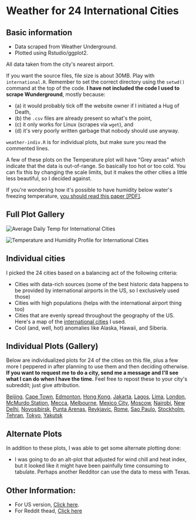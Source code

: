 # Weather for 24 International Cities

## Basic information

* Data scraped from Weather Underground.
* Plotted using Rstudio/ggplot2.

All data taken from the city's nearest airport.

If you want the source files, file size is about 30MB. Play with `international.R`. Remember to set the correct directory using the `setwd()` command at the top of the code. **I have not included the code I used to scrape Wunderground**, mostly because:

* (a) it would probably tick off the website owner if I initiated a Hug of Death,
* (b) the `.csv` files are already present so what's the point, 
* (c) it only works for Linux (scrapes via `wget`), and 
* (d) it's very poorly written garbage that nobody should use anyway.

`weather-indiv.R` is for individual plots, but make sure you read the commented lines.

A few of these plots on the Temperature plot will have "Grey areas" which indicate that the data is out-of-range. So basically too hot or too cold. You can fix this by changing the scale limits, but it makes the other cities a little less beautiful, so I decided against.

If you're wondering how it's possible to have humidity below water's freezing temperature, [you should read this paper \[PDF\]](http://www.rhs.com/papers/RH_WMO.pdf).

## Full Plot Gallery

![Average Daily Temp for International Cities](http://i.imgur.com/kR1gykE.png)

![Temperature and Humidity Profile for International Cities](http://i.imgur.com/kVCsV36.png)

## Individual cities

I picked the 24 cities based on a balancing act of the following criteria:

* Cities with data-rich sources (some of the best historic data happens to be provided by international airports in the US, so I exclusively used those)
* Cities with high populations (helps with the international airport thing too)
* Cities that are evenly spread throughout the geography of the US. Here's a map of the [international cities](http://i.imgur.com/EbgkYy9.png) I used.
* Cool (and, well, hot) anomalies like Alaska, Hawaii, and Siberia.

## Individual Plots (Gallery)

Below are individualized plots for 24 of the cities on this file, plus a few more I peppered in after planning to use them and then deciding otherwise. **If you want to request me to do a city, send me a message and I'll see what I can do when I have the time.** Feel free to repost these to your city's subreddit; just give attribution.

[Beijing](http://imgur.com/a/RPvvm), [Cape Town](http://imgur.com/a/Yl4LA), [Edmonton](http://imgur.com/a/gmcY6), [Hong Kong](http://imgur.com/a/WLOro), [Jakarta](http://imgur.com/a/8yrWs), [Lagos](http://imgur.com/a/XKDj3), [Lima](http://imgur.com/a/QKIGC), [London](http://imgur.com/a/IGy3K), [McMurdo Station](http://imgur.com/a/Q7D3K), [Mecca](http://imgur.com/a/5Wr5m), [Melbourne](http://imgur.com/a/P6nwb), [Mexico City](http://imgur.com/a/p7sGl), [Moscow](http://imgur.com/a/Xlvzp), [Nairobi](http://imgur.com/a/EkALA), [New Delhi](http://imgur.com/a/lAglF), [Novosibirsk](http://imgur.com/a/oFn89), [Punta Arenas](http://imgur.com/a/LX8Mx), [Reykjavic](http://imgur.com/a/NzukZ), [Rome](http://imgur.com/a/gxKul), [Sao Paulo](http://imgur.com/a/srzhz), [Stockholm](http://imgur.com/a/Vm7D0), [Tehran](http://imgur.com/a/ybO7K), [Tokyo](http://imgur.com/a/cXXay), [Yakutsk](http://imgur.com/a/33IZi)

## Alternate Plots

In addition to these plots, I was able to get some alternate plotting done:

* I was going to do an alt-plot that adjusted for wind chill and heat index, but it looked like it might have been painfully time consuming to tabulate. Perhaps another Redditor can use the data to mess with Texas.

## Other Information:

* For US version, [Click here](https://github.com/zonination/weather-us).
* For Reddit thead, [Click here](https://np.reddit.com/r/dataisbeautiful/comments/46kjr6/a_tale_of_48_cities_the_the_daily_temperature_and/)
